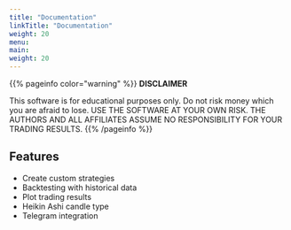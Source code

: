 ```yaml
---
title: "Documentation"
linkTitle: "Documentation"
weight: 20
menu:
main:
weight: 20
---
```


{{% pageinfo color="warning" %}}
**DISCLAIMER**

This software is for educational purposes only. Do not risk money which you are afraid to lose. USE THE SOFTWARE AT YOUR OWN RISK. THE AUTHORS AND ALL AFFILIATES ASSUME NO RESPONSIBILITY FOR YOUR TRADING RESULTS.
{{% /pageinfo %}}


## Features

- Create custom strategies
- Backtesting with historical data
- Plot trading results
- Heikin Ashi candle type
- Telegram integration
